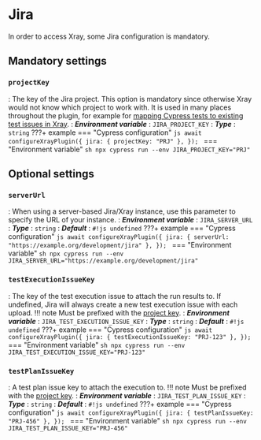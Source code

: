# Jira

In order to access Xray, some Jira configuration is mandatory.

## Mandatory settings

### `projectKey`
: The key of the Jira project.
    This option is mandatory since otherwise Xray would not know which project to work with.
    It is used in many places throughout the plugin, for example for [mapping Cypress tests to existing test issues in Xray](../guides/targetingExistingIssues.md).
: ***Environment variable***
    : `JIRA_PROJECT_KEY`
: ***Type***
    : `string`
???+ example
    === "Cypress configuration"
        ```js
        await configureXrayPlugin({
            jira: {
                projectKey: "PRJ"
            },
        });
        ```
    === "Environment variable"
        ```sh
        npx cypress run --env JIRA_PROJECT_KEY="PRJ"
        ```

## Optional settings

### `serverUrl`
: When using a server-based Jira/Xray instance, use this parameter to specify the URL of your instance.
: ***Environment variable***
    : `JIRA_SERVER_URL`
: ***Type***
    : `string`
: ***Default***
    : `#!js undefined`
???+ example
    === "Cypress configuration"
        ```js
        await configureXrayPlugin({
            jira: {
                serverUrl: "https://example.org/development/jira"
            },
        });
        ```
    === "Environment variable"
        ```sh
        npx cypress run --env JIRA_SERVER_URL="https://example.org/development/jira"
        ```

### `testExecutionIssueKey`
: The key of the test execution issue to attach the run results to.
    If undefined, Jira will always create a new test execution issue with each upload.
    !!! note
        Must be prefixed with the [project key](#projectkey).
: ***Environment variable***
    : `JIRA_TEST_EXECUTION_ISSUE_KEY`
: ***Type***
    : `string`
: ***Default***
    : `#!js undefined`
???+ example
    === "Cypress configuration"
        ```js
        await configureXrayPlugin({
            jira: {
                testExecutionIssueKey: "PRJ-123"
            },
        });
        ```
    === "Environment variable"
        ```sh
        npx cypress run --env JIRA_TEST_EXECUTION_ISSUE_KEY="PRJ-123"
        ```

### `testPlanIssueKey`
: A test plan issue key to attach the execution to.
    !!! note
        Must be prefixed with the [project key](#projectkey).
: ***Environment variable***
    : `JIRA_TEST_PLAN_ISSUE_KEY`
: ***Type***
    : `string`
: ***Default***
    : `#!js undefined`
???+ example
    === "Cypress configuration"
        ```js
        await configureXrayPlugin({
            jira: {
                testPlanIssueKey: "PRJ-456"
            },
        });
        ```
    === "Environment variable"
        ```sh
        npx cypress run --env JIRA_TEST_PLAN_ISSUE_KEY="PRJ-456"
        ```

